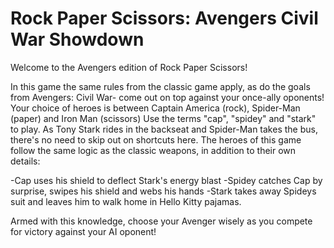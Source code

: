 # Rock Paper Scissors: Avengers Civil War Showdown
Welcome to the Avengers edition of Rock Paper Scissors! 

In this game the same rules from the classic game apply, as do the goals from Avengers: Civil War- come out on top against your once-ally oponents!
Your choice of heroes is between Captain America (rock), Spider-Man (paper) and Iron Man (scissors)
Use the terms "cap", "spidey" and "stark" to play. As Tony Stark rides in the backseat and Spider-Man takes the bus, there's no need to skip out on shortcuts here.
The heroes of this game follow the same logic as the classic weapons, in addition to their own details:

-Cap uses his shield to deflect Stark's energy blast
-Spidey catches Cap by surprise, swipes his shield and webs his hands
-Stark takes away Spideys suit and leaves him to walk home in Hello Kitty pajamas.

Armed with this knowledge, choose your Avenger wisely as you compete for victory against your AI oponent!